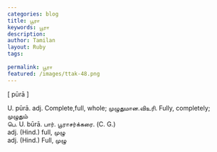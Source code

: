 ```yaml
---
categories: blog
title: பூரா
keywords: பூரா
description: 
author: Tamilan
layout: Ruby
tags: 
 
permalink: பூரா
featured: /images/ttak-48.png
---
```

  
[ pūrā ]  
  
U. pūrā. adj. Complete,full, whole; முழுதுமான.விஉரி. Fully, completely; முழுதும்  
பெ. U. būrā. பார். பூராசர்க்கரை. (C. G.)  
adj. (Hind.) full, முழு  
adj. (Hind.) Full, முழு